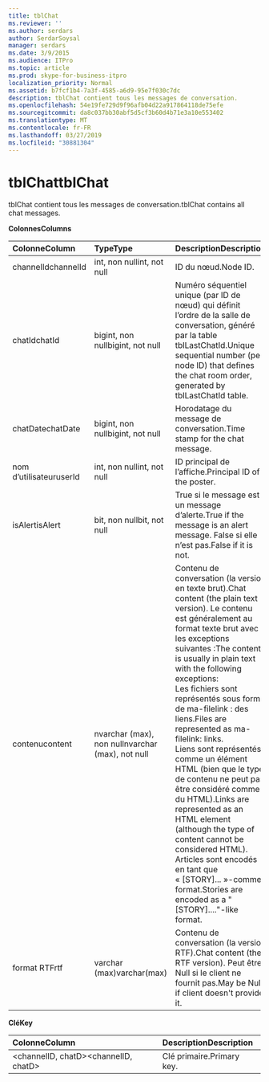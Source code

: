 ```yaml
---
title: tblChat
ms.reviewer: ''
ms.author: serdars
author: SerdarSoysal
manager: serdars
ms.date: 3/9/2015
ms.audience: ITPro
ms.topic: article
ms.prod: skype-for-business-itpro
localization_priority: Normal
ms.assetid: b7fcf1b4-7a3f-4585-a6d9-95e7f030c7dc
description: tblChat contient tous les messages de conversation.
ms.openlocfilehash: 54e19fe729d9f96afb04d22a917864118de75efe
ms.sourcegitcommit: da8c037bb30abf5d5cf3b60d4b71e3a10e553402
ms.translationtype: MT
ms.contentlocale: fr-FR
ms.lasthandoff: 03/27/2019
ms.locfileid: "30881304"
---
```

# <a name="tblchat"></a><span data-ttu-id="ecdc1-103">tblChat</span><span class="sxs-lookup"><span data-stu-id="ecdc1-103">tblChat</span></span>
 
<span data-ttu-id="ecdc1-104">tblChat contient tous les messages de conversation.</span><span class="sxs-lookup"><span data-stu-id="ecdc1-104">tblChat contains all chat messages.</span></span>
  
<span data-ttu-id="ecdc1-105">**Colonnes**</span><span class="sxs-lookup"><span data-stu-id="ecdc1-105">**Columns**</span></span>

|<span data-ttu-id="ecdc1-106">**Colonne**</span><span class="sxs-lookup"><span data-stu-id="ecdc1-106">**Column**</span></span>|<span data-ttu-id="ecdc1-107">**Type**</span><span class="sxs-lookup"><span data-stu-id="ecdc1-107">**Type**</span></span>|<span data-ttu-id="ecdc1-108">**Description**</span><span class="sxs-lookup"><span data-stu-id="ecdc1-108">**Description**</span></span>|
|:-----|:-----|:-----|
|<span data-ttu-id="ecdc1-109">channelId</span><span class="sxs-lookup"><span data-stu-id="ecdc1-109">channelId</span></span>  <br/> |<span data-ttu-id="ecdc1-110">int, non null</span><span class="sxs-lookup"><span data-stu-id="ecdc1-110">int, not null</span></span>  <br/> |<span data-ttu-id="ecdc1-111">ID du nœud.</span><span class="sxs-lookup"><span data-stu-id="ecdc1-111">Node ID.</span></span>  <br/> |
|<span data-ttu-id="ecdc1-112">chatId</span><span class="sxs-lookup"><span data-stu-id="ecdc1-112">chatId</span></span>  <br/> |<span data-ttu-id="ecdc1-113">bigint, non null</span><span class="sxs-lookup"><span data-stu-id="ecdc1-113">bigint, not null</span></span>  <br/> |<span data-ttu-id="ecdc1-114">Numéro séquentiel unique (par ID de nœud) qui définit l’ordre de la salle de conversation, généré par la table tblLastChatId.</span><span class="sxs-lookup"><span data-stu-id="ecdc1-114">Unique sequential number (per node ID) that defines the chat room order, generated by tblLastChatId table.</span></span>  <br/> |
|<span data-ttu-id="ecdc1-115">chatDate</span><span class="sxs-lookup"><span data-stu-id="ecdc1-115">chatDate</span></span>  <br/> |<span data-ttu-id="ecdc1-116">bigint, non null</span><span class="sxs-lookup"><span data-stu-id="ecdc1-116">bigint, not null</span></span>  <br/> |<span data-ttu-id="ecdc1-117">Horodatage du message de conversation.</span><span class="sxs-lookup"><span data-stu-id="ecdc1-117">Time stamp for the chat message.</span></span>  <br/> |
|<span data-ttu-id="ecdc1-118">nom d’utilisateur</span><span class="sxs-lookup"><span data-stu-id="ecdc1-118">userId</span></span>  <br/> |<span data-ttu-id="ecdc1-119">int, non null</span><span class="sxs-lookup"><span data-stu-id="ecdc1-119">int, not null</span></span>  <br/> |<span data-ttu-id="ecdc1-120">ID principal de l’affiche.</span><span class="sxs-lookup"><span data-stu-id="ecdc1-120">Principal ID of the poster.</span></span>  <br/> |
|<span data-ttu-id="ecdc1-121">isAlert</span><span class="sxs-lookup"><span data-stu-id="ecdc1-121">isAlert</span></span>  <br/> |<span data-ttu-id="ecdc1-122">bit, non null</span><span class="sxs-lookup"><span data-stu-id="ecdc1-122">bit, not null</span></span>  <br/> |<span data-ttu-id="ecdc1-123">True si le message est un message d’alerte.</span><span class="sxs-lookup"><span data-stu-id="ecdc1-123">True if the message is an alert message.</span></span> <span data-ttu-id="ecdc1-124">False si elle n’est pas.</span><span class="sxs-lookup"><span data-stu-id="ecdc1-124">False if it is not.</span></span>  <br/> |
|<span data-ttu-id="ecdc1-125">contenu</span><span class="sxs-lookup"><span data-stu-id="ecdc1-125">content</span></span>  <br/> |<span data-ttu-id="ecdc1-126">nvarchar (max), non null</span><span class="sxs-lookup"><span data-stu-id="ecdc1-126">nvarchar (max), not null</span></span>  <br/> | <span data-ttu-id="ecdc1-127">Contenu de conversation (la version en texte brut).</span><span class="sxs-lookup"><span data-stu-id="ecdc1-127">Chat content (the plain text version).</span></span> <span data-ttu-id="ecdc1-128">Le contenu est généralement au format texte brut avec les exceptions suivantes :</span><span class="sxs-lookup"><span data-stu-id="ecdc1-128">The content is usually in plain text with the following exceptions:</span></span> <br/>  <span data-ttu-id="ecdc1-129">Les fichiers sont représentés sous forme de ma-filelink : des liens.</span><span class="sxs-lookup"><span data-stu-id="ecdc1-129">Files are represented as ma-filelink: links.</span></span> <br/>  <span data-ttu-id="ecdc1-130">Liens sont représentés comme un élément HTML (bien que le type de contenu ne peut pas être considéré comme du HTML).</span><span class="sxs-lookup"><span data-stu-id="ecdc1-130">Links are represented as an HTML element (although the type of content cannot be considered HTML).</span></span> <br/>  <span data-ttu-id="ecdc1-131">Articles sont encodés en tant que « [STORY]... »-comme format.</span><span class="sxs-lookup"><span data-stu-id="ecdc1-131">Stories are encoded as a "[STORY]...."-like format.</span></span> <br/> |
|<span data-ttu-id="ecdc1-132">format RTF</span><span class="sxs-lookup"><span data-stu-id="ecdc1-132">rtf</span></span>  <br/> |<span data-ttu-id="ecdc1-133">varchar (max)</span><span class="sxs-lookup"><span data-stu-id="ecdc1-133">varchar(max)</span></span>  <br/> |<span data-ttu-id="ecdc1-134">Contenu de conversation (la version RTF).</span><span class="sxs-lookup"><span data-stu-id="ecdc1-134">Chat content (the RTF version).</span></span> <span data-ttu-id="ecdc1-135">Peut être Null si le client ne fournit pas.</span><span class="sxs-lookup"><span data-stu-id="ecdc1-135">May be Null if client doesn't provide it.</span></span>  <br/> |
   
<span data-ttu-id="ecdc1-136">**Clé**</span><span class="sxs-lookup"><span data-stu-id="ecdc1-136">**Key**</span></span>

|<span data-ttu-id="ecdc1-137">**Colonne**</span><span class="sxs-lookup"><span data-stu-id="ecdc1-137">**Column**</span></span>|<span data-ttu-id="ecdc1-138">**Description**</span><span class="sxs-lookup"><span data-stu-id="ecdc1-138">**Description**</span></span>|
|:-----|:-----|
|<span data-ttu-id="ecdc1-139">\<channelID, chatD\></span><span class="sxs-lookup"><span data-stu-id="ecdc1-139">\<channelID, chatD\></span></span>  <br/> |<span data-ttu-id="ecdc1-140">Clé primaire.</span><span class="sxs-lookup"><span data-stu-id="ecdc1-140">Primary key.</span></span>  <br/> |
   

